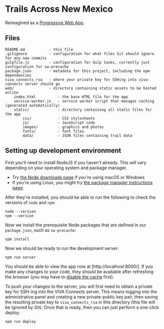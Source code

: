 # Trails Across New Mexico

Reimagined as a [Progressive Web App](https://developers.google.com/web/fundamentals/getting-started/codelabs/your-first-pwapp/).

## Files

```
README.md           - this file
.gitignore          - configuration for what files Git should ignore for any new commits
gulpfile.js         - configuration for Gulp tasks, currently just configuration for sw-precache
package.json        - metadata for this project, including the npm dependencies
viva_connects_rsa   - where your private key for SSHing into viva-connects server should go
web/                - directory containing static assets to be hosted online
    index.html          - the base HTML file for the app
    service-worker.js   - service worker script that manages caching (generated automatically)
    static/             - directory containing all static files for the app
        css/            - CSS stylesheets
        js/             - JavaScript code
        images/         - graphics and photos
        fonts/          - font files
        data/           - JSON files containing trail data
```

## Setting up development environment

First you'll need to install NodeJS if you haven't already. This will vary
depending on your operating system and package manager.

 - Try [the Node downloads page](https://nodejs.org/en/download/) if you're using macOS or Windows
 - If you're using Linux, you might try [the package manager instructions page](https://nodejs.org/en/download/package-manager/).

After they're installed, you should be able to run the following to check the versions of `node` and `npm`:

    node --version
    npm --version

Now we install the prerequisite Node packages that are defined in our
`package.json`, such as `sw-precache`:

    npm install

Now we should be ready to run the development server:

    npm run server

You should be able to view the app now at [http://localhost:8000/]. If you make any
changes to your code, they should be available after refreshing the browser (you
may have to [disable the cache](https://www.technipages.com/google-chrome-how-to-completely-disable-cache)
first).

To push your changes to the server, you will first need to obtain a private
key for SSH-ing into the VIVA Connects server. This means logging into the
administrative panel and creating a new private-public key pair, then saving
the resulting private key to `viva_connects_rsa` in this directory (this file
will be ignored by Git). Once that is ready, then you can just perform a one-click
deploy:

    npm run deploy
